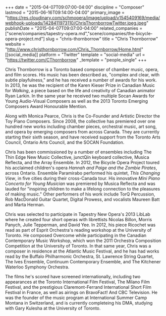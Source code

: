 +++
date = "2015-04-07T09:07:00-04:00"
discipline = "Composer"
lastmod = "2015-06-16T09:14:00-04:00"
primary_image = "https://res.cloudinary.com/schmopera/image/upload/v1545409169/media/webhook-uploads/1428411973110/ChrisThornborrowTwitter.jpeg.jpeg"
publishDate = "2015-04-07T09:07:00-04:00"
related_companies = ["scene/companies/tapestry-opera.md","scene/companies/the-bicycle-opera-project.md"]
slug = "chris-thornborrow"
title = "Chris Thornborrow"
website = "http://www.christhornborrow.com/Chris_Thornborrow/Home.html"
[[social_media]]
platform = "Twitter"
template = "social-media"
url = "https://twitter.com/CThornborrow"
_template = "people_single"
+++

Chris Thornborrow is a Toronto based composer of chamber music, opera, and film scores. His music has been described as, "complex and clear, with subtle playfulness," and he has received a number of awards for his work. In 2013, he was the recipient of the Karen Kieser Prize in Canadian Music for *Walking*, a piece based on the life and creativity of Canadian animator Ryan Larkin. In the same year he received two multiple Socan Awards for Young Audio-Visual Composers as well as the 2013 Toronto Emerging Composers Award Honourable Mention.

Along with Monica Pearce, Chris is the Co-Founder and Artistic Director the Toy Piano Composers. Since 2008, the collective has premiered over one hundred new works including chamber pieces, orchestral music, art song, and opera by emerging composers from across Canada. They are currently starting their sixth season, and have received support from the Toronto Arts Council, Ontario Arts Council, and the SOCAN Foundation.

Chris has been commissioned by a number of ensembles including The Thin Edge New Music Collective, junctQín keyboard collective, Musica Reflecta, and the Array Ensemble. In 2012, the Bicycle Opera Project toured his acclaimed children's opera *Hannah and Paige and the Zombie Pirates*, across Ontario. Ensemble Paramirabo performed his quintet, *This Changing View*, in five cities during their cross-Canada tour. His innovative *Mini Piano Concerto for Young Musician* was premiered by Musica Reflecta and was lauded for "inspiring children to make a lifelong connection to the pleasures of making music." Other performers of his work include TorQ Percussion, Rob MacDonald Guitar Quartet, Digital Prowess, and vocalists Maureen Batt and Marta Herman.

Chris was selected to participate in Tapestry New Opera's 2013 LibLab where he created four short operas with librettists Nicolas Billon, Morris Panych, Julie Tepperman, and David Yee. In 2012, his piece Ricochet was read as part of Esprit Orchestra's reading workshop at the University of Toronto. He composed Overcome while participating in the Canadian Contemporary Music Workshop, which won the 2011 Orchestra Composition Competition at the University of Toronto. In that same year, Chris was a composer in residence at the Atlantic Music Festival, and he has had works read by the Buffalo Philharmonic Orchestra, St. Lawrence String Quartet, The Ives Ensemble, Continuum Contemporary Ensemble, and The Kitchener Waterloo Symphony Orchestra. 

The films he's scored have screened internationally, including two appearances at the Toronto International Film Festival, The Milano Film Festival, and the prestigious Claremont-Ferrand International Short Film Festival in France, as well as airings on BravoFact! And CBC Television. He was the founder of the music program at International Summer Camp Montana in Switzerland, and is currently completeing his DMA, studying with Gary Kulesha at the University of Toronto.
